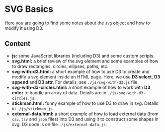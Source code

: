 # SVG Basics

Here you are going to find some notes about the `svg` object and how to modify it using D3. 

## Content

- **js:** some JavaScript libraries (including D3) and some custom scripts. 
- **svg.html:** a brief review of the svg element and some examples of how to draw rectangles, circles, ellipses, paths, etc.
- **svg-with-d3.html:** a short example of how to use D3 to create and modify a svg element inside an HTML page. Here, we use **D3 select**, **D3 append** and **D3 attr**. For details, see `./js/svg-with-d3.js` file. 
- **svg-with-d3-circles.html:** a short example of how to work with **D3 enter** to handle an array of data. Details are in `./js/svg-with-d3-circles.js`. 
- **stickman.html:** funny example of how to use D3 to draw in svg. Details in `./js/stickman.js`.
- **external-data.html:** a short example of how to load external data (from `csv`, `tsv` and `json` files) into D3 and using it to construct some shapes in svg. D3 code is on file `./js/external-data.js`. 